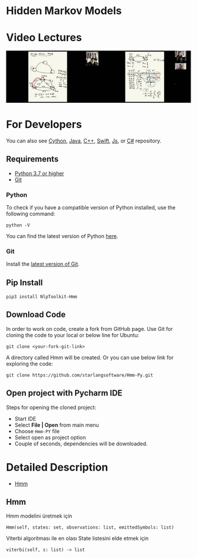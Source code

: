 Hidden Markov Models
============

Video Lectures
============

[<img src="https://github.com/StarlangSoftware/Hmm/blob/master/video1.jpg" width="50%">](https://youtu.be/zHj5mK3jcyk)[<img src="https://github.com/StarlangSoftware/Hmm/blob/master/video2.jpg" width="50%">](https://youtu.be/LM0ld3UKCEs)

For Developers
============

You can also see [Cython](https://github.com/starlangsoftware/Hmm-Cy), [Java](https://github.com/starlangsoftware/Hmm), [C++](https://github.com/starlangsoftware/Hmm-CPP), [Swift](https://github.com/starlangsoftware/Hmm-Swift), [Js](https://github.com/starlangsoftware/Hmm-Js), or [C#](https://github.com/starlangsoftware/Hmm-CS) repository.

## Requirements

* [Python 3.7 or higher](#python)
* [Git](#git)

### Python 

To check if you have a compatible version of Python installed, use the following command:

    python -V
    
You can find the latest version of Python [here](https://www.python.org/downloads/).

### Git

Install the [latest version of Git](https://git-scm.com/book/en/v2/Getting-Started-Installing-Git).

## Pip Install

	pip3 install NlpToolkit-Hmm
	
## Download Code

In order to work on code, create a fork from GitHub page. 
Use Git for cloning the code to your local or below line for Ubuntu:

	git clone <your-fork-git-link>

A directory called Hmm will be created. Or you can use below link for exploring the code:

	git clone https://github.com/starlangsoftware/Hmm-Py.git

## Open project with Pycharm IDE

Steps for opening the cloned project:

* Start IDE
* Select **File | Open** from main menu
* Choose `Hmm-PY` file
* Select open as project option
* Couple of seconds, dependencies will be downloaded. 

Detailed Description
============

+ [Hmm](#hmm)

## Hmm

Hmm modelini üretmek için

	Hmm(self, states: set, observations: list, emittedSymbols: list)


Viterbi algoritması ile en olası State listesini elde etmek için

	viterbi(self, s: list) -> list
